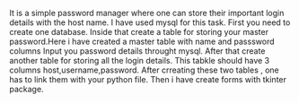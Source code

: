 It is a simple password manager where one can store their important login details with the host name.
I have used mysql for this task.
First you need to create one database. Inside that create a table for storing your master password.Here i have created a master table with name and passsword columns
Input you password details throught mysql.
After that create another table for storing all the login details. This tabkle should have 3 columns host,username,password.
After crreating these two tables , one has to link them with your python file.
Then i have create forms with tkinter package.
